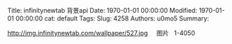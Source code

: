 Title: infinitynewtab   背景api
Date: 1970-01-01 00:00:00
Modified: 1970-01-01 00:00:00
cat: default
Tags: 
Slug: 4258
Authors: u0mo5 
Summary: 

http://img.infinitynewtab.com/wallpaper/527.jpg
 
 
图片   1-4050
